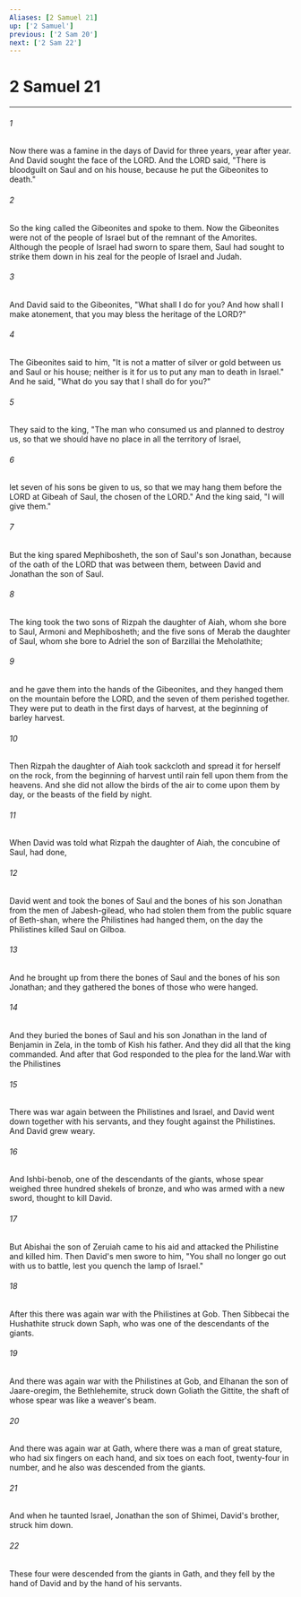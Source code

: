 ```yaml
---
Aliases: [2 Samuel 21]
up: ['2 Samuel']
previous: ['2 Sam 20']
next: ['2 Sam 22']
---
```

# 2 Samuel 21
***



###### 1 
Now there was a famine in the days of David for three years, year after year. And David sought the face of the LORD. And the LORD said, "There is bloodguilt on Saul and on his house, because he put the Gibeonites to death." 

###### 2 
So the king called the Gibeonites and spoke to them. Now the Gibeonites were not of the people of Israel but of the remnant of the Amorites. Although the people of Israel had sworn to spare them, Saul had sought to strike them down in his zeal for the people of Israel and Judah. 

###### 3 
And David said to the Gibeonites, "What shall I do for you? And how shall I make atonement, that you may bless the heritage of the LORD?" 

###### 4 
The Gibeonites said to him, "It is not a matter of silver or gold between us and Saul or his house; neither is it for us to put any man to death in Israel." And he said, "What do you say that I shall do for you?" 

###### 5 
They said to the king, "The man who consumed us and planned to destroy us, so that we should have no place in all the territory of Israel, 

###### 6 
let seven of his sons be given to us, so that we may hang them before the LORD at Gibeah of Saul, the chosen of the LORD." And the king said, "I will give them." 

###### 7 
But the king spared Mephibosheth, the son of Saul's son Jonathan, because of the oath of the LORD that was between them, between David and Jonathan the son of Saul. 

###### 8 
The king took the two sons of Rizpah the daughter of Aiah, whom she bore to Saul, Armoni and Mephibosheth; and the five sons of Merab the daughter of Saul, whom she bore to Adriel the son of Barzillai the Meholathite; 

###### 9 
and he gave them into the hands of the Gibeonites, and they hanged them on the mountain before the LORD, and the seven of them perished together. They were put to death in the first days of harvest, at the beginning of barley harvest. 

###### 10 
Then Rizpah the daughter of Aiah took sackcloth and spread it for herself on the rock, from the beginning of harvest until rain fell upon them from the heavens. And she did not allow the birds of the air to come upon them by day, or the beasts of the field by night. 

###### 11 
When David was told what Rizpah the daughter of Aiah, the concubine of Saul, had done, 

###### 12 
David went and took the bones of Saul and the bones of his son Jonathan from the men of Jabesh-gilead, who had stolen them from the public square of Beth-shan, where the Philistines had hanged them, on the day the Philistines killed Saul on Gilboa. 

###### 13 
And he brought up from there the bones of Saul and the bones of his son Jonathan; and they gathered the bones of those who were hanged. 

###### 14 
And they buried the bones of Saul and his son Jonathan in the land of Benjamin in Zela, in the tomb of Kish his father. And they did all that the king commanded. And after that God responded to the plea for the land.War with the Philistines 

###### 15 
There was war again between the Philistines and Israel, and David went down together with his servants, and they fought against the Philistines. And David grew weary. 

###### 16 
And Ishbi-benob, one of the descendants of the giants, whose spear weighed three hundred shekels of bronze, and who was armed with a new sword, thought to kill David. 

###### 17 
But Abishai the son of Zeruiah came to his aid and attacked the Philistine and killed him. Then David's men swore to him, "You shall no longer go out with us to battle, lest you quench the lamp of Israel." 

###### 18 
After this there was again war with the Philistines at Gob. Then Sibbecai the Hushathite struck down Saph, who was one of the descendants of the giants. 

###### 19 
And there was again war with the Philistines at Gob, and Elhanan the son of Jaare-oregim, the Bethlehemite, struck down Goliath the Gittite, the shaft of whose spear was like a weaver's beam. 

###### 20 
And there was again war at Gath, where there was a man of great stature, who had six fingers on each hand, and six toes on each foot, twenty-four in number, and he also was descended from the giants. 

###### 21 
And when he taunted Israel, Jonathan the son of Shimei, David's brother, struck him down. 

###### 22 
These four were descended from the giants in Gath, and they fell by the hand of David and by the hand of his servants.
